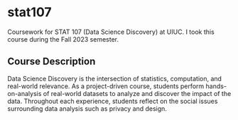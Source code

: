 # stat107
Coursework for STAT 107 (Data Science Discovery) at UIUC. I took this course during the Fall 2023 semester.

## Course Description
Data Science Discovery is the intersection of statistics, computation, and real-world relevance. As a project-driven course, students perform hands-on-analysis of real-world datasets to analyze and discover the impact of the data. Throughout each experience, students reflect on the social issues surrounding data analysis such as privacy and design.
